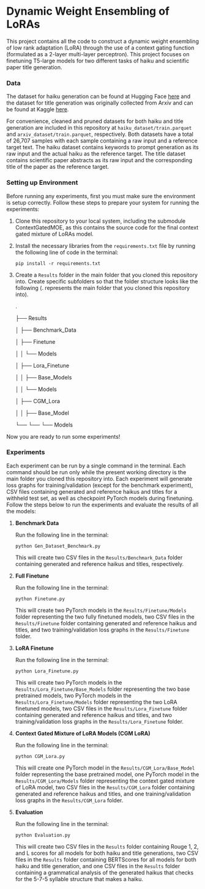 # Dynamic Weight Ensembling of LoRAs

This project contains all the code to construct a dynamic weight ensembling of low rank adaptation (LoRA) through the use of a context gating function (formulated as a 2-layer multi-layer perceptron). This project focuses on finetuning T5-large models for two different tasks of haiku and scientific paper title generation.

### Data

The dataset for haiku generation can be found at Hugging Face [here](https://huggingface.co/datasets/statworx/haiku) and the dataset for title generation was originally collected from Arxiv and can be found at Kaggle [here](https://www.kaggle.com/datasets/spsayakpaul/arxiv-paper-abstracts/code).

For convenience, cleaned and pruned datasets for both haiku and title generation are included in this repository at ```haiku_dataset/train.parquet``` and ```arxiv_dataset/train.parquet```, respectively. Both datasets have a total of 26,707 samples with each sample containing a raw input and a reference target text. The haiku dataset contains keywords to prompt generation as its raw input and the actual haiku as the reference target. The title dataset contains scientific paper abstracts as its raw input and the corresponding title of the paper as the reference target.

### Setting up Environment

Before running any experiments, first you must make sure the environment is setup correctly. Follow these steps to prepare your system for running the experiments:

1. Clone this repository to your local system, including the submodule ContextGatedMOE, as this contains the source code for the final context gated mixture of LoRAs model.

2. Install the necessary libraries from the ```requirements.txt``` file by running the following line of code in the  terminal:

   ```pip install -r requirements.txt```

3. Create a ```Results``` folder in the main folder that you cloned this repository into. Create specific subfolders so that the folder structure looks like the following (. represents the main folder that you cloned this repository into).

    .
   
    ├── Results
   
    │   ├── Benchmark_Data
   
    │   ├── Finetune
   
    │   │   └── Models
   
    │   ├── Lora_Finetune
   
    │   │   ├── Base_Models
   
    │   │   └── Models
   
    │   ├── CGM_Lora
   
    │   │   ├── Base_Model
   
    └── └── └── Models

Now you are ready to run some experiments!

### Experiments

Each experiment can be run by a single command in the terminal. Each command should be run only while the present working directory is the main folder you cloned this repository into. Each experiment will generate loss graphs for training/validation (except for the benchmark experiment), CSV files containing generated and reference haikus and titles for a withheld test set, as well as checkpoint PyTorch models during finetuning. Follow the steps below to run the experiments and evaluate the results of all the models:

1. **Benchmark Data**

   Run the following line in the terminal:

   ```python Gen_Dataset_Benchmark.py```

   This will create two CSV files in the ```Results/Benchmark_Data``` folder containing generated and reference haikus and titles, respectively.

2. **Full Finetune**

   Run the following line in the terminal:

   ```python Finetune.py```

   This will create two PyTorch models in the ```Results/Finetune/Models``` folder representing the two fully finetuned models, two CSV files in the ```Results/Finetune``` folder containing generated and reference haikus and titles, and two training/validation loss graphs in the ```Results/Finetune``` folder.

3. **LoRA Finetune**

   Run the following line in the terminal:

   ```python Lora_Finetune.py```

   This will create two PyTorch models in the ```Results/Lora_Finetune/Base_Models``` folder representing the two base pretrained models, two PyTorch models in the ```Results/Lora_Finetune/Models``` folder representing the two LoRA finetuned models, two CSV files in the ```Results/Lora_Finetune``` folder containing generated and reference haikus and titles, and two training/validation loss graphs in the ```Results/Lora_Finetune``` folder.

4. **Context Gated Mixture of LoRA Models (CGM LoRA)**

   Run the following line in the terminal:

   ```python CGM_Lora.py```

   This will create one PyTorch model in the ```Results/CGM_Lora/Base_Model``` folder representing the base pretrained model, one PyTorch model in the ```Results/CGM_Lora/Models``` folder representing the context gated mixture of LoRA model, two CSV files in the ```Results/CGM_Lora``` folder containing generated and reference haikus and titles, and one training/validation loss graphs in the ```Results/CGM_Lora``` folder.

5. **Evaluation**

   Run the following line in the terminal:

   ```python Evaluation.py```

   This will create two CSV files in the ```Results``` folder containing Rouge 1, 2, and L scores for all models for both haiku and title generations, two CSV files in the ```Results``` folder containing BERTScores for all models for both haiku and title generation, and one CSV files in the ```Results``` folder containing a grammatical analysis of the generated haikus that checks for the 5-7-5 syllable structure that makes a haiku.

